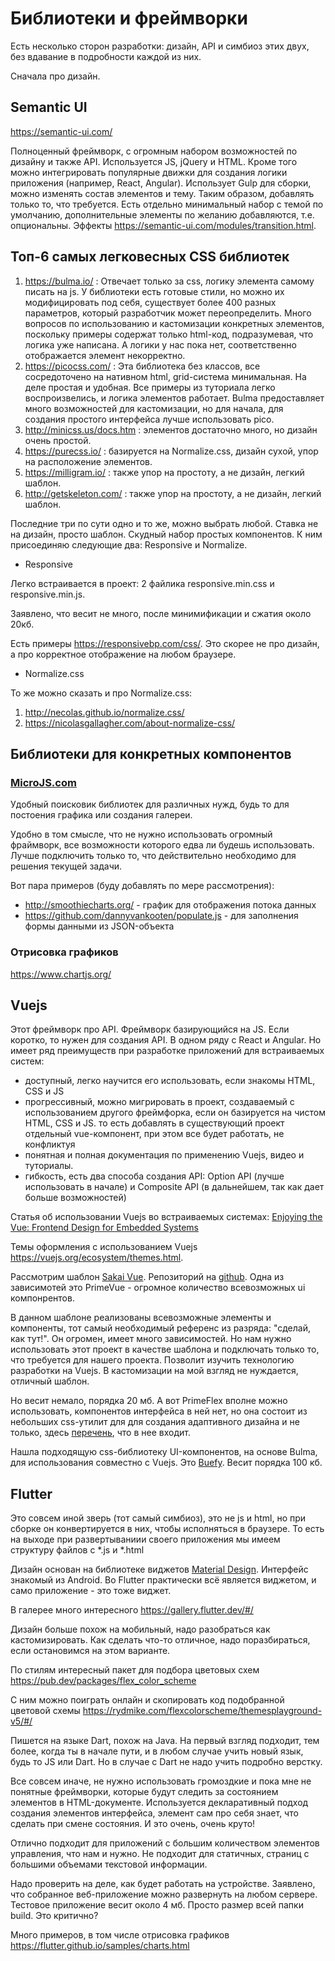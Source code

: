 # Библиотеки и фреймворки

Есть несколько сторон разработки: дизайн, API и симбиоз этих двух, без вдавание в подробности каждой из них. 

Сначала про дизайн.

## Semantic UI 
https://semantic-ui.com/

Полноценный фреймворк, с огромным набором возможностей по дизайну и также API. Используется JS, jQuery и HTML. Кроме того можно интегрировать популярные движки для создания логики приложения (например, React, Angular).
Использует Gulp для сборки, можно изменять состав элементов и тему. Таким образом, добавлять только то, что требуется.
Есть отдельно минимальный набор с темой по умолчанию, дополнительные элементы по желанию добавляются, т.е. опциональны.
Эффекты https://semantic-ui.com/modules/transition.html.

## Топ-6 самых легковесных CSS библиотек
1. https://bulma.io/ : Отвечает только за css, логику элемента самому писать на js. У библиотеки есть готовые стили, но можно их модифицировать под себя, существует более 400 разных параметров, который разработчик может переопределить. Много вопросов по использованию и кастомизации конкретных элементов, поскольку примеры содержат только html-код, подразумевая, что логика уже написана. А логики у нас пока нет, соответственно отображается элемент некорректно.
2. https://picocss.com/ : Эта библиотека без классов, все сосредоточено на нативном html, grid-система минимальная. На деле простая и удобная. Все примеры из туториала легко воспроизвелись, и логика элементов работает. Bulma предоставляет много возможностей для кастомизации, но для начала, для создания простого интерфейса лучше использовать pico.
3. http://minicss.us/docs.htm : элементов достаточно много, но дизайн очень простой. 
4. https://purecss.io/ : базируется на Normalize.css, дизайн сухой, упор на расположение элементов.
5. https://milligram.io/ : также упор на простоту, а не дизайн, легкий шаблон.
6. http://getskeleton.com/ : также упор на простоту, а не дизайн, легкий шаблон.

Последние три по сути одно и то же, можно выбрать любой. Ставка не на дизайн, просто шаблон. Скудный набор простых компонентов.
К ним присоединяю следующие два: Responsive и Normalize.

 * Responsive

Легко встраивается в проект: 2 файлика responsive.min.css и responsive.min.js.

Заявлено, что весит не много, после минимификации и сжатия около 20кб.

Есть примеры https://responsivebp.com/css/. 
Это скорее не про дизайн, а про корректное отображение на любом браузере.

 * Normalize.css

То же можно сказать и про  Normalize.css: 
1) http://necolas.github.io/normalize.css/
2) https://nicolasgallagher.com/about-normalize-css/ 

## Библиотеки для конкретных компонентов 

### [MicroJS.com](http://microjs.com/#)

Удобный поисковик библиотек для различных нужд, будь то для постоения графика или создания галереи.

Удобно в том смысле, что не нужно использовать огромный фраймворк, все возможности которого едва ли будешь использовать. Лучше подключить только то, что действительно необходимо для решения текущей задачи.

Вот пара примеров (буду добавлять по мере рассмотрения):
* http://smoothiecharts.org/ - график для отображения потока данных
* https://github.com/dannyvankooten/populate.js - для заполнения формы данными из JSON-объекта

### Отрисовка графиков
https://www.chartjs.org/

## Vuejs

Этот фреймворк про API.
Фреймворк базирующийся на JS. Если коротко, то нужен для создания API. В одном ряду с React и Angular. 
Но имеет ряд преимуществ при разработке приложений для встраиваемых систем:

* доступный, легко научится его использовать, если знакомы HTML, CSS и JS
* прогрессивный, можно мигрировать в проект, создаваемый с использованием другого фреймфорка, если он базируется на чистом HTML, CSS и JS. то есть добавлять в существующий проект отдельный vue-компонент, при этом все будет работать, не конфликтуя
* понятная и полная документация по применению Vuejs, видео и туториалы.
* гибкость, есть два способа создания API: Option API (лучше использовать в начале) и Composite API (в дальнейшем, так как дает больше возможностей)

Статья об использовании Vuejs во встраиваемых системах: [Enjoying the Vue: Frontend Design for Embedded Systems](https://www.netburner.com/learn/enjoying-the-vue-frontend-design-for-embedded-systems/)

Темы оформления с использованием Vuejs https://vuejs.org/ecosystem/themes.html.

Рассмотрим шаблон [Sakai Vue](https://www.primefaces.org/sakai-vue/#/). Репозиторий на [github](https://github.com/primefaces/sakai-vue). Одна из зависимотей это PrimeVue - огромное количество всевозможных ui компонрентов. 

В данном шаблоне реализованы всевозможные элементы и компоненты, тот самый необходимый референс из разряда: "сделай, как тут!". Он огромен, имеет много зависимостей. Но нам нужно использовать этот проект в качестве шаблона и подключать только то, что требуется для нашего проекта. Позволит изучить технологию разработки на Vuejs. В кастомизации на мой взгляд не нуждается, отличный шаблон.

Но весит немало, порядка 20 мб. А вот PrimeFlex вполне можно использовать, компонентов интерфейса в ней нет, но она состоит из небольших css-утилит для для создания адаптивного дизайна и не только, здесь [перечень](https://www.primefaces.org/primeflex/), что в нее входит.

Нашла подходящую css-библиотеку UI-компонентов, на основе Bulma, для использования совместно с Vuejs. Это [Buefy](https://buefy.org/). Весит порядка 100 кб. 

## Flutter

Это совсем иной зверь (тот самый симбиоз), это не js и html, но при сборке он конвертируется в них, чтобы исполняться в браузере. То есть на выходе при развертываниии своего приложения мы имеем структуру файлов с *.js и *.html

Дизайн основан на библиотеке виджетов [Material Design](https://material.io/design/introduction). Интерфейс знакомый из Android. Во Flutter практически всё является виджетом, и само приложение - это тоже виджет.

В галерее много интересного https://gallery.flutter.dev/#/

Дизайн больше похож на мобильный, надо разобраться как кастомизировать. Как сделать что-то отличное, надо поразбираться, если остановимся на этом варианте. 

По стилям интересный пакет для подбора цветовых схем https://pub.dev/packages/flex_color_scheme

С ним можно поиграть онлайн и скопировать код подобранной цветовой схемы https://rydmike.com/flexcolorscheme/themesplayground-v5/#/

Пишется на языке Dart, похож на Java. На первый взгляд подходит, тем более, когда ты в начале пути, и в любом случае учить новый язык, будь то JS или Dart.
Но в случае с Dart не надо учить подробно верстку.

Все совсем иначе, не нужно использовать громоздкие и пока мне не понятные фреймворки, которые будут следить за состоянием элементов в HTML-документе. Используется декларативный подход создания элементов интерфейса, элемент сам про себя знает, что сделать при смене состояния. И это очень, очень круто!

Отлично подходит для приложений с большим количеством элементов управления, что нам и нужно. Не подходит для статичных, страниц с большими объемами текстовой информации.

Надо проверить на деле, как будет работать на устройстве. Заявлено, что собранное веб-приложение можно развернуть на любом сервере. Тестовое приложение весит около 4 мб. Просто размер всей папки build. Это критично? 

Много примеров, в том числе отрисовка графиков https://flutter.github.io/samples/charts.html


